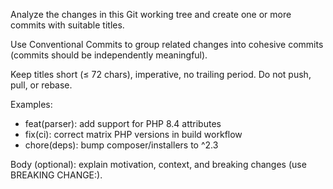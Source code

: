Analyze the changes in this Git working tree and create one or more commits with suitable titles.

Use Conventional Commits to group related changes into cohesive commits (commits should be independently meaningful).

Keep titles short (≤ 72 chars), imperative, no trailing period. Do not push, pull, or rebase.

Examples:

- feat(parser): add support for PHP 8.4 attributes
- fix(ci): correct matrix PHP versions in build workflow
- chore(deps): bump composer/installers to ^2.3

Body (optional): explain motivation, context, and breaking changes (use BREAKING CHANGE:).
